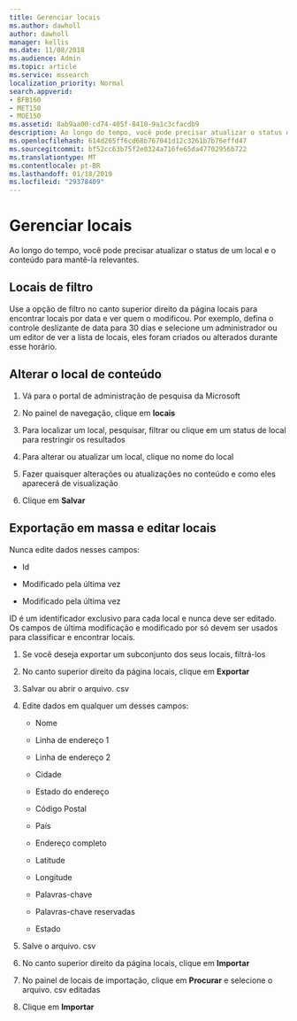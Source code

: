 ```yaml
---
title: Gerenciar locais
ms.author: dawholl
author: dawholl
manager: kellis
ms.date: 11/08/2018
ms.audience: Admin
ms.topic: article
ms.service: mssearch
localization_priority: Normal
search.appverid:
- BFB160
- MET150
- MOE150
ms.assetid: 8ab9aa00-cd74-405f-8410-9a1c3cfacdb9
description: Ao longo do tempo, você pode precisar atualizar o status de um local e o conteúdo para mantê-la relevantes.
ms.openlocfilehash: 614d265ff6cd68b767041d12c3261b7b76effd47
ms.sourcegitcommit: bf52cc63b75f2e0324a716fe65da47702956b722
ms.translationtype: MT
ms.contentlocale: pt-BR
ms.lasthandoff: 01/18/2019
ms.locfileid: "29378409"
---
```

# <a name="manage-locations"></a>Gerenciar locais

Ao longo do tempo, você pode precisar atualizar o status de um local e o conteúdo para mantê-la relevantes. 
  
## <a name="filter-locations"></a>Locais de filtro

Use a opção de filtro no canto superior direito da página locais para encontrar locais por data e ver quem o modificou. Por exemplo, defina o controle deslizante de data para 30 dias e selecione um administrador ou um editor de ver a lista de locais, eles foram criados ou alterados durante esse horário.
  
## <a name="change-location-content"></a>Alterar o local de conteúdo

1. Vá para o portal de administração de pesquisa da Microsoft
    
2. No painel de navegação, clique em **locais**
    
3. Para localizar um local, pesquisar, filtrar ou clique em um status de local para restringir os resultados
    
4. Para alterar ou atualizar um local, clique no nome do local
    
5. Fazer quaisquer alterações ou atualizações no conteúdo e como eles aparecerá de visualização 
    
6. Clique em **Salvar**
    
## <a name="bulk-export-and-edit-locations"></a>Exportação em massa e editar locais

Nunca edite dados nesses campos:
  
- Id
    
- Modificado pela última vez
    
- Modificado pela última vez
    
ID é um identificador exclusivo para cada local e nunca deve ser editado. Os campos de última modificação e modificado por só devem ser usados para classificar e encontrar locais.
  
1. Se você deseja exportar um subconjunto dos seus locais, filtrá-los
    
2. No canto superior direito da página locais, clique em **Exportar**
    
3. Salvar ou abrir o arquivo. csv
    
4. Edite dados em qualquer um desses campos:
    
   - Nome
    
   - Linha de endereço 1
    
   - Linha de endereço 2
    
   - Cidade
    
   - Estado do endereço
    
   - Código Postal
    
   - País
    
   - Endereço completo
    
   - Latitude
    
   - Longitude
    
   - Palavras-chave
    
   - Palavras-chave reservadas
    
   - Estado
    
5. Salve o arquivo. csv
    
6. No canto superior direito da página locais, clique em **Importar**
    
7. No painel de locais de importação, clique em **Procurar** e selecione o arquivo. csv editadas 
    
8. Clique em **Importar**

  


